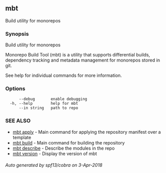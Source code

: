 ## mbt

Build utility for monorepos

### Synopsis


Build utility for monorepos

Monorepo Build Tool (mbt) is a utility that supports differential builds,
dependency tracking and metadata management for monorepos stored in git.

See help for individual commands for more information.

	

### Options

```
      --debug       enable debugging
  -h, --help        help for mbt
      --in string   path to repo
```

### SEE ALSO
* [mbt apply](mbt_apply.md)	 - Main command for applying the repository manifest over a template
* [mbt build](mbt_build.md)	 - Main command for building the repository
* [mbt describe](mbt_describe.md)	 - Describe the modules in the repo
* [mbt version](mbt_version.md)	 - Display the version of mbt

###### Auto generated by spf13/cobra on 3-Apr-2018
